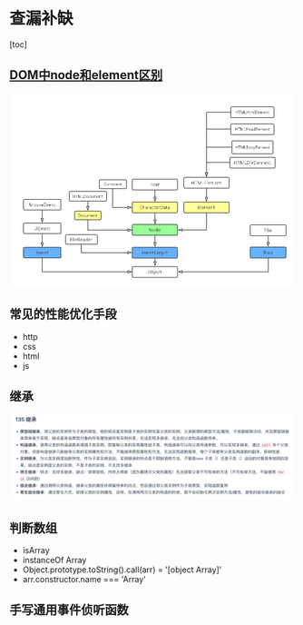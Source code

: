 # 查漏补缺

[toc]

## [DOM中node和element区别](<https://www.programminghunter.com/article/3205745873/>)

![DOM架构](img/DOM架构.png)

## 常见的性能优化手段

- http
- css
- html
- js

## 继承

![继承](img/继承.png)

## 判断数组

- isArray
- instanceOf Array
- Object.prototype.toString().call(arr) = '[object Array]'
- arr.constructor.name === 'Array'

## 手写通用事件侦听函数
